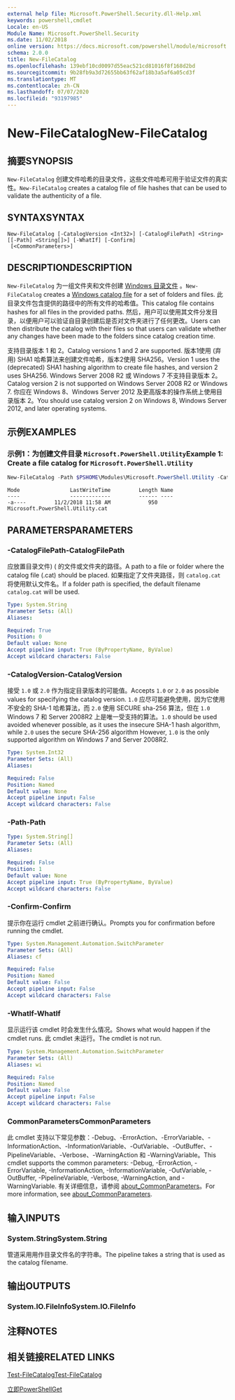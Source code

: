 ```yaml
---
external help file: Microsoft.PowerShell.Security.dll-Help.xml
keywords: powershell,cmdlet
Locale: en-US
Module Name: Microsoft.PowerShell.Security
ms.date: 11/02/2018
online version: https://docs.microsoft.com/powershell/module/microsoft.powershell.security/new-filecatalog?view=powershell-5.1&WT.mc_id=ps-gethelp
schema: 2.0.0
title: New-FileCatalog
ms.openlocfilehash: 139ebf10cd0097d55eac521cd81016f8f168d2bd
ms.sourcegitcommit: 9b28fb9a3d72655bb63f62af18b3a5af6a05cd3f
ms.translationtype: MT
ms.contentlocale: zh-CN
ms.lasthandoff: 07/07/2020
ms.locfileid: "93197985"
---
```

# <span data-ttu-id="7184e-103">New-FileCatalog</span><span class="sxs-lookup"><span data-stu-id="7184e-103">New-FileCatalog</span></span>

## <span data-ttu-id="7184e-104">摘要</span><span class="sxs-lookup"><span data-stu-id="7184e-104">SYNOPSIS</span></span>

<span data-ttu-id="7184e-105">`New-FileCatalog` 创建文件哈希的目录文件，这些文件哈希可用于验证文件的真实性。</span><span class="sxs-lookup"><span data-stu-id="7184e-105">`New-FileCatalog` creates a catalog file of file hashes that can be used to validate the authenticity of a file.</span></span>

## <span data-ttu-id="7184e-106">SYNTAX</span><span class="sxs-lookup"><span data-stu-id="7184e-106">SYNTAX</span></span>

```
New-FileCatalog [-CatalogVersion <Int32>] [-CatalogFilePath] <String> [[-Path] <String[]>] [-WhatIf] [-Confirm]
 [<CommonParameters>]
```

## <span data-ttu-id="7184e-107">DESCRIPTION</span><span class="sxs-lookup"><span data-stu-id="7184e-107">DESCRIPTION</span></span>

<span data-ttu-id="7184e-108">`New-FileCatalog` 为一组文件夹和文件创建 [Windows 目录文件](/windows-hardware/drivers/install/catalog-files) 。</span><span class="sxs-lookup"><span data-stu-id="7184e-108">`New-FileCatalog` creates a [Windows catalog file](/windows-hardware/drivers/install/catalog-files) for a set of folders and files.</span></span>
<span data-ttu-id="7184e-109">此目录文件包含提供的路径中的所有文件的哈希值。</span><span class="sxs-lookup"><span data-stu-id="7184e-109">This catalog file contains hashes for all files in the provided paths.</span></span>
<span data-ttu-id="7184e-110">然后，用户可以使用其文件分发目录，以便用户可以验证自目录创建后是否对文件夹进行了任何更改。</span><span class="sxs-lookup"><span data-stu-id="7184e-110">Users can then distribute the catalog with their files so that users can validate whether any changes have been made to the folders since catalog creation time.</span></span>

<span data-ttu-id="7184e-111">支持目录版本 1 和 2。</span><span class="sxs-lookup"><span data-stu-id="7184e-111">Catalog versions 1 and 2 are supported.</span></span> <span data-ttu-id="7184e-112">版本1使用 (弃用) SHA1 哈希算法来创建文件哈希，版本2使用 SHA256。</span><span class="sxs-lookup"><span data-stu-id="7184e-112">Version 1 uses the (deprecated) SHA1 hashing algorithm to create file hashes, and version 2 uses SHA256.</span></span>
<span data-ttu-id="7184e-113">Windows Server 2008 R2 或 Windows 7 不支持目录版本 2。</span><span class="sxs-lookup"><span data-stu-id="7184e-113">Catalog version 2 is not supported on Windows Server 2008 R2 or Windows 7.</span></span>
<span data-ttu-id="7184e-114">你应在 Windows 8、Windows Server 2012 及更高版本的操作系统上使用目录版本 2。</span><span class="sxs-lookup"><span data-stu-id="7184e-114">You should use catalog version 2 on Windows 8, Windows Server 2012, and later operating systems.</span></span>

## <span data-ttu-id="7184e-115">示例</span><span class="sxs-lookup"><span data-stu-id="7184e-115">EXAMPLES</span></span>

### <span data-ttu-id="7184e-116">示例1：为创建文件目录 `Microsoft.PowerShell.Utility`</span><span class="sxs-lookup"><span data-stu-id="7184e-116">Example 1: Create a file catalog for `Microsoft.PowerShell.Utility`</span></span>

```powershell
New-FileCatalog -Path $PSHOME\Modules\Microsoft.PowerShell.Utility -CatalogFilePath \temp\Microsoft.PowerShell.Utility.cat -CatalogVersion 2.0
```

```Output
Mode                LastWriteTime         Length Name
----                -------------         ------ ----
-a----         11/2/2018 11:58 AM            950 Microsoft.PowerShell.Utility.cat
```

## <span data-ttu-id="7184e-117">PARAMETERS</span><span class="sxs-lookup"><span data-stu-id="7184e-117">PARAMETERS</span></span>

### <span data-ttu-id="7184e-118">-CatalogFilePath</span><span class="sxs-lookup"><span data-stu-id="7184e-118">-CatalogFilePath</span></span>

<span data-ttu-id="7184e-119">应放置目录文件)  ( 的文件或文件夹的路径。</span><span class="sxs-lookup"><span data-stu-id="7184e-119">A path to a file or folder where the catalog file (.cat) should be placed.</span></span>
<span data-ttu-id="7184e-120">如果指定了文件夹路径，则 `catalog.cat` 将使用默认文件名。</span><span class="sxs-lookup"><span data-stu-id="7184e-120">If a folder path is specified, the default filename `catalog.cat` will be used.</span></span>

```yaml
Type: System.String
Parameter Sets: (All)
Aliases:

Required: True
Position: 0
Default value: None
Accept pipeline input: True (ByPropertyName, ByValue)
Accept wildcard characters: False
```

### <span data-ttu-id="7184e-121">-CatalogVersion</span><span class="sxs-lookup"><span data-stu-id="7184e-121">-CatalogVersion</span></span>

<span data-ttu-id="7184e-122">接受 `1.0` 或 `2.0` 作为指定目录版本的可能值。</span><span class="sxs-lookup"><span data-stu-id="7184e-122">Accepts `1.0` or `2.0` as possible values for specifying the catalog version.</span></span>
<span data-ttu-id="7184e-123">`1.0` 应尽可能避免使用，因为它使用不安全的 SHA-1 哈希算法，而 `2.0` 使用 SECURE sha-256 算法，但在 `1.0` Windows 7 和 Server 2008R2 上是唯一受支持的算法。</span><span class="sxs-lookup"><span data-stu-id="7184e-123">`1.0` should be used avoided whenever possible, as it uses the insecure SHA-1 hash algorithm, while `2.0` uses the secure SHA-256 algorithm However, `1.0` is the only supported algorithm on Windows 7 and Server 2008R2.</span></span>

```yaml
Type: System.Int32
Parameter Sets: (All)
Aliases:

Required: False
Position: Named
Default value: None
Accept pipeline input: False
Accept wildcard characters: False
```

### <span data-ttu-id="7184e-124">-Path</span><span class="sxs-lookup"><span data-stu-id="7184e-124">-Path</span></span>

```yaml
Type: System.String[]
Parameter Sets: (All)
Aliases:

Required: False
Position: 1
Default value: None
Accept pipeline input: True (ByPropertyName, ByValue)
Accept wildcard characters: False
```

### <span data-ttu-id="7184e-125">-Confirm</span><span class="sxs-lookup"><span data-stu-id="7184e-125">-Confirm</span></span>

<span data-ttu-id="7184e-126">提示你在运行 cmdlet 之前进行确认。</span><span class="sxs-lookup"><span data-stu-id="7184e-126">Prompts you for confirmation before running the cmdlet.</span></span>

```yaml
Type: System.Management.Automation.SwitchParameter
Parameter Sets: (All)
Aliases: cf

Required: False
Position: Named
Default value: False
Accept pipeline input: False
Accept wildcard characters: False
```

### <span data-ttu-id="7184e-127">-WhatIf</span><span class="sxs-lookup"><span data-stu-id="7184e-127">-WhatIf</span></span>

<span data-ttu-id="7184e-128">显示运行该 cmdlet 时会发生什么情况。</span><span class="sxs-lookup"><span data-stu-id="7184e-128">Shows what would happen if the cmdlet runs.</span></span>
<span data-ttu-id="7184e-129">此 cmdlet 未运行。</span><span class="sxs-lookup"><span data-stu-id="7184e-129">The cmdlet is not run.</span></span>

```yaml
Type: System.Management.Automation.SwitchParameter
Parameter Sets: (All)
Aliases: wi

Required: False
Position: Named
Default value: False
Accept pipeline input: False
Accept wildcard characters: False
```

### <span data-ttu-id="7184e-130">CommonParameters</span><span class="sxs-lookup"><span data-stu-id="7184e-130">CommonParameters</span></span>
<span data-ttu-id="7184e-131">此 cmdlet 支持以下常见参数：-Debug、-ErrorAction、-ErrorVariable、-InformationAction、-InformationVariable、-OutVariable、-OutBuffer、-PipelineVariable、-Verbose、-WarningAction 和 -WarningVariable。</span><span class="sxs-lookup"><span data-stu-id="7184e-131">This cmdlet supports the common parameters: -Debug, -ErrorAction, -ErrorVariable, -InformationAction, -InformationVariable, -OutVariable, -OutBuffer, -PipelineVariable, -Verbose, -WarningAction, and -WarningVariable.</span></span> <span data-ttu-id="7184e-132">有关详细信息，请参阅 [about_CommonParameters](../Microsoft.PowerShell.Core/About/about_CommonParameters.md)。</span><span class="sxs-lookup"><span data-stu-id="7184e-132">For more information, see [about_CommonParameters](../Microsoft.PowerShell.Core/About/about_CommonParameters.md).</span></span>

## <span data-ttu-id="7184e-133">输入</span><span class="sxs-lookup"><span data-stu-id="7184e-133">INPUTS</span></span>

### <span data-ttu-id="7184e-134">System.String</span><span class="sxs-lookup"><span data-stu-id="7184e-134">System.String</span></span>

<span data-ttu-id="7184e-135">管道采用用作目录文件名的字符串。</span><span class="sxs-lookup"><span data-stu-id="7184e-135">The pipeline takes a string that is used as the catalog filename.</span></span>

## <span data-ttu-id="7184e-136">输出</span><span class="sxs-lookup"><span data-stu-id="7184e-136">OUTPUTS</span></span>

### <span data-ttu-id="7184e-137">System.IO.FileInfo</span><span class="sxs-lookup"><span data-stu-id="7184e-137">System.IO.FileInfo</span></span>

## <span data-ttu-id="7184e-138">注释</span><span class="sxs-lookup"><span data-stu-id="7184e-138">NOTES</span></span>

## <span data-ttu-id="7184e-139">相关链接</span><span class="sxs-lookup"><span data-stu-id="7184e-139">RELATED LINKS</span></span>

[<span data-ttu-id="7184e-140">Test-FileCatalog</span><span class="sxs-lookup"><span data-stu-id="7184e-140">Test-FileCatalog</span></span>](Test-FileCatalog.md)

[<span data-ttu-id="7184e-141">立即</span><span class="sxs-lookup"><span data-stu-id="7184e-141">PowerShellGet</span></span>](/powerShell/module/powershellget)
